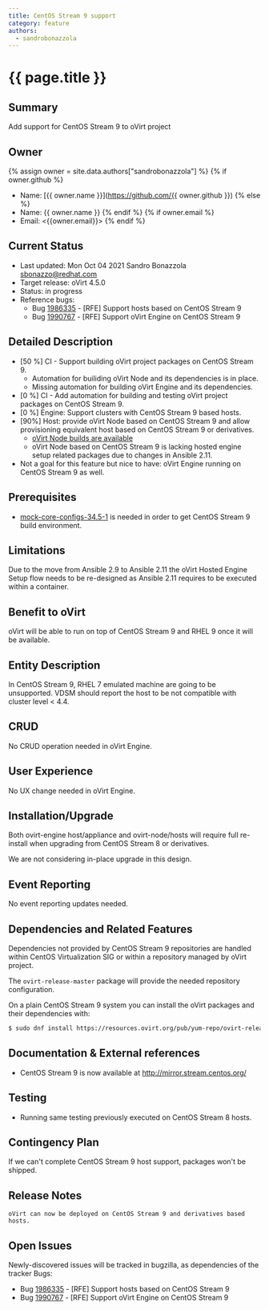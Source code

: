 ```yaml
---
title: CentOS Stream 9 support
category: feature
authors:
  - sandrobonazzola
---
```


# {{ page.title }}

## Summary

Add support for CentOS Stream 9 to oVirt project

## Owner

{% assign owner = site.data.authors["sandrobonazzola"] %}
{% if owner.github %}
* Name: [{{ owner.name }}](https://github.com/{{ owner.github }})
{% else %}
* Name: {{ owner.name }}
{% endif %}
{% if owner.email %}
* Email: <{{owner.email}}>
{% endif %}


## Current Status
- Last updated: Mon Oct 04 2021 Sandro Bonazzola <sbonazzo@redhat.com>
- Target release: oVirt 4.5.0
- Status: in progress
- Reference bugs:
  - Bug [1986335](https://bugzilla.redhat.com/show_bug.cgi?id=1986335) - [RFE] Support hosts based on CentOS Stream 9
  - Bug [1990767](https://bugzilla.redhat.com/show_bug.cgi?id=1990767) - [RFE] Support oVirt Engine on CentOS Stream 9


## Detailed Description

- [50 %] CI - Support building oVirt project packages on CentOS Stream 9.
  - Automation for builiding oVirt Node and its dependencies is in place.
  - Missing automation for building oVirt Engine and its dependencies.
- [0 %] CI - Add automation for building and testing oVirt project packages on CentOS Stream 9.
- [0 %] Engine: Support clusters with CentOS Stream 9 based hosts.
- [90%] Host: provide oVirt Node based on CentOS Stream 9 and allow provisioning equivalent host based on CentOS Stream 9 or derivatives.
  - [oVirt Node builds are available](https://jenkins.ovirt.org/job/ovirt-node-ng-image_master_build-artifacts-el9stream-x86_64/lastSuccessfulBuild/artifact/exported-artifacts/latest-installation-iso.html)
  - oVirt Node based on CentOS Stream 9 is lacking hosted engine setup related packages due to changes in Ansible 2.11.
- Not a goal for this feature but nice to have: oVirt Engine running on CentOS Stream 9 as well.

## Prerequisites

- [mock-core-configs-34.5-1](https://github.com/rpm-software-management/mock/releases/tag/mock-core-configs-34.5-1) is needed in order to get CentOS Stream 9 build environment.

## Limitations

Due to the move from Ansible 2.9 to Ansible 2.11 the oVirt Hosted Engine Setup flow needs to be re-designed as Ansible 2.11
requires to be executed within a container.

## Benefit to oVirt

oVirt will be able to run on top of CentOS Stream 9 and RHEL 9 once it will be available.

## Entity Description

In CentOS Stream 9, RHEL 7 emulated machine are going to be unsupported.
VDSM should report the host to be not compatible with cluster level < 4.4.

## CRUD

No CRUD operation needed in oVirt Engine.

## User Experience

No UX change needed in oVirt Engine.

## Installation/Upgrade

Both ovirt-engine host/appliance and ovirt-node/hosts will require full re-install when upgrading from CentOS Stream 8 or derivatives.

We are not considering in-place upgrade in this design.

## Event Reporting

No event reporting updates needed.

## Dependencies and Related Features

Dependencies not provided by CentOS Stream 9 repositories are handled within CentOS Virtualization SIG or
within a repository managed by oVirt project.

The `ovirt-release-master` package will provide the needed repository configuration.

On a plain CentOS Stream 9 system you can install the oVirt packages and their dependencies with:

```bash
$ sudo dnf install https://resources.ovirt.org/pub/yum-repo/ovirt-release-master.rpm
```

## Documentation & External references

- CentOS Stream 9 is now available at http://mirror.stream.centos.org/


## Testing

- Running same testing previously executed on CentOS Stream 8 hosts.

## Contingency Plan

If we can't complete CentOS Stream 9 host support, packages won't be shipped.


## Release Notes

```
oVirt can now be deployed on CentOS Stream 9 and derivatives based hosts.
```

## Open Issues

Newly-discovered issues will be tracked in bugzilla, as dependencies of the tracker Bugs:

- Bug [1986335](https://bugzilla.redhat.com/show_bug.cgi?id=1986335) - [RFE] Support hosts based on CentOS Stream 9
- Bug [1990767](https://bugzilla.redhat.com/show_bug.cgi?id=1990767) - [RFE] Support oVirt Engine on CentOS Stream 9
